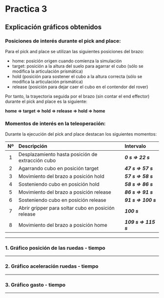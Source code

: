 # Practica 3
## Explicación gráficos obtenidos

### Posiciones de interés durante el pick and place:
Para el pick and place se utilizan las siguientes posiciones del brazo:
- home: posición origen cuando comienza la simulación
- target: posición a la altura del suelo para agarrar el cubo (sólo se modifica la articulación prismática)
- hold (posición para sostener el cubo a la altura correcta (sólo se modifica la articulación prismática)
- release (posición para dejar caer el cubo en el contendor del rover)

Por tanto, la trayectoria seguida por el brazo (sin contar el end effector) durante el pick and place es la siguiente:

**home &rArr; target &rArr; hold &rArr; release &rArr; hold &rArr; home**

### Momentos de interés en la teleoperación:
Durante la ejecución del pick and place destacan los siguientes momentos:

| Nº | Descripción                                      | Intervalo        |
|:--:|:-------------------------------------------------|:-----------------|
| 1  | Desplazamiento hasta posición de extracción cubo | ***0 s &rArr; 22 s*** |
| 2  | Agarrando cubo en posición target                | ***47 s &rArr; 57 s***|
| 3  | Movimiento del brazo a posición hold             | ***57 s &rArr; 58 s***|
| 4  | Sosteniendo cubo en posición hold                | ***58 s &rArr; 86 s***|
| 5  | Movimiento del brazo a posición release          | ***86 s &rArr; 91 s***|
| 6  | Sosteniendo cubo en posición release             | ***91 s &rArr; 100 s***|
| 7  | Abrir gripper para soltar cubo en posición release| ***100 s***      |
| 8  | Movimiento del brazo a posición home             | ***109 s &rArr; 115 s***|
---

### 1. Gráfico posición de las ruedas - tiempo


---

### 2. Gráfico aceleración ruedas - tiempo 

---

### 3. Gráfico gasto - tiempo


---
